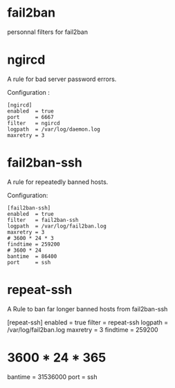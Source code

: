 fail2ban
========

personnal filters for fail2ban


ngircd
======

A rule for bad server password errors.

Configuration :
```
[ngircd]
enabled  = true
port     = 6667
filter   = ngircd
logpath  = /var/log/daemon.log
maxretry = 3
```

fail2ban-ssh
============

A rule for repeatedly banned hosts.

Configuration:
```
[fail2ban-ssh]
enabled  = true
filter   = fail2ban-ssh
logpath  = /var/log/fail2ban.log
maxretry = 3
# 3600 * 24 * 3
findtime = 259200
# 3600 * 24
bantime  = 86400
port     = ssh
```


repeat-ssh
==========

A Rule to ban far longer banned hosts from fail2ban-ssh

[repeat-ssh]
enabled  = true
filter   = repeat-ssh
logpath  = /var/log/fail2ban.log
maxretry = 3
findtime = 259200
# 3600 * 24 * 365
bantime  = 31536000
port     = ssh


